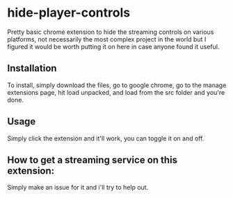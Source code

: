 # hide-player-controls
Pretty basic chrome extension to hide the streaming controls on various platforms, not necessarily the most complex project in the world but I figured it would be worth putting it on here in case anyone found it useful.

## Installation
To install, simply download the files, go to google chrome, go to the manage extensions page, hit load unpacked, and load from the src folder and you're done.

## Usage
Simply click the extension and it'll work, you can toggle it on and off.

## How to get a streaming service on this extension:
Simply make an issue for it and i'll try to help out.
